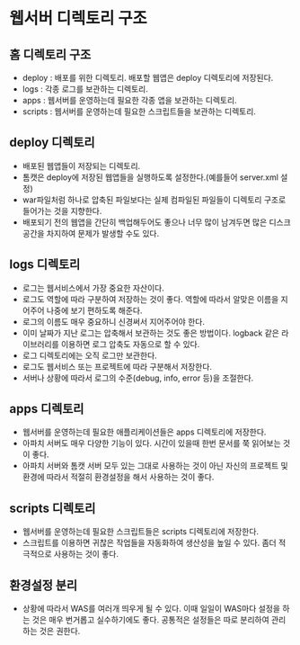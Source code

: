 # 웹서버 디렉토리 구조

## 홈 디렉토리 구조
- deploy : 배포를 위한 디렉토리. 배포할 웹앱은 deploy 디렉토리에 저장된다.
- logs : 각종 로그를 보관하는 디렉토리.
- apps : 웹서버를 운영하는데 필요한 각종 앱을 보관하는 디렉토리.
- scripts : 웹서버를 운영하는데 필요한 스크립트들을 보관하는 디렉토리.

## deploy 디렉토리
- 배포된 웹앱들이 저장되는 디렉토리.
- 톰캣은 deploy에 저장된 웹앱들을 실행하도록 설정한다.(예를들어 server.xml 설정)
- war파일처럼 하나로 압축된 파일보다는 실제 컴파일된 파일들이 디렉토리 구조로 들어가는 것을 지향한다.
- 배포되기 전의 웹앱을 간단히 백업해두어도 좋으나 너무 많이 남겨두면 많은 디스크 공간을 차지하여 문제가 발생할 수도 있다.  

## logs 디렉토리
- 로그는 웹서비스에서 가장 중요한 자산이다.
- 로그도 역할에 따라 구분하여 저장하는 것이 좋다. 역할에 따라서 알맞은 이름을 지어주어 나중에 보기 편하도록 해준다. 
- 로그의 이름도 매우 중요하니 신경써서 지어주어야 한다.
- 이미 날짜가 지난 로그는 압축해서 보관하는 것도 좋은 방법이다. logback 같은 라이브러리를 이용하면 로그 압축도 자동으로 할 수 있다.
- 로그 디렉토리에는 오직 로그만 보관한다.
- 로그도 웹서비스 또는 프로젝트에 따라 구분해서 저장한다.
- 서버나 상황에 따라서 로그의 수준(debug, info, error 등)을 조절한다.

## apps 디렉토리
- 웹서버를 운영하는데 필요한 애플리케이션들은 apps 디렉토리에 저장한다.
- 아파치 서버도 매우 다양한 기능이 있다. 시간이 있을때 한번 문서를 쭉 읽어보는 것이 좋다. 
- 아파치 서버와 톰캣 서버 모두 있는 그대로 사용하는 것이 아닌 자신의 프로젝트 및 환경에 따라서 적절히 환경설정을 해서 사용하는 것이 좋다.

## scripts 디렉토리
- 웹서버를 운영하는데 필요한 스크립트들은 scripts 디렉토리에 저장한다.
- 스크립트를 이용하면 귀찮은 작업들을 자동화하여 생산성을 높일 수 있다. 좀더 적극적으로 사용하는 것이 좋다.

## 환경설정 분리
- 상황에 따라서 WAS를 여러개 띄우게 될 수 있다. 이때 일일이 WAS마다 설정을 하는 것은 매우 번거롭고 실수하기에도 좋다. 공통적은 설정들은 따로 분리하여 관리하는 것은 권한다.
